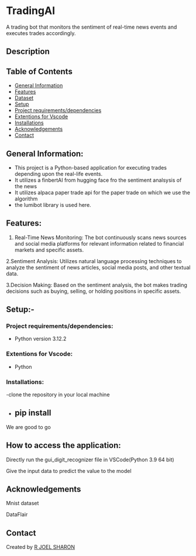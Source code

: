# TradingAI
A trading bot that monitors the sentiment of real-time news events and executes trades accordingly.
## **Description**
## **Table of Contents**
- [General Information](https://github.com/jsjoel/TradingAI#general-information)
- [Features](https://github.com/jsjoel/TradingAI#features)
- [Dataset](https://github.com/jsjoel/TradingAI#dataset)
- [Setup](https://github.com/jsjoel/TradingAI#setup-)
- [Project requirements/dependencies](https://github.com/jsjoel/TradingAI#project-requirementsdependencies)
- [Extentions for Vscode](https://github.com/jsjoel/TradingAI#extentions-for-vscode)
- [Installations](https://github.com/jsjoel/TradingAI#installations)
- [Acknowledgements](https://github.com/jsjoel/TradingAI#acknowledgements)
- [Contact](https://github.com/jsjoel/TradingAI#contact)

## **General Information:**

- This project is a Python-based application for executing trades depending upon the real-life events.
- It utilizes a finbertAI from hugging face fro the sentiment analsysis of the news
- It utilizes alpaca paper trade api for the paper trade on which we use the algorithm
- the lumibot library is used here.
  
## **Features:**

1. Real-Time News Monitoring: The bot continuously scans news sources and social media platforms for relevant information related to financial markets and specific assets.

2.Sentiment Analysis: Utilizes natural language processing techniques to analyze the sentiment of news articles, social media posts, and other textual data.

3.Decision Making: Based on the sentiment analysis, the bot makes trading decisions such as buying, selling, or holding positions in specific assets.


## **Setup:-**


### **Project requirements/dependencies:**

- Python version 3.12.2


### Extentions for Vscode:

- Python

### Installations:
-clone the repository in your local machine
- pip install
  --

We are good to go

## **How to access the application:**

Directly run the gui_digit_recognizer file in VSCode(Python 3.9  64 bit)

Give the input data to predict the value to the model

## **Acknowledgements**
Mnist dataset

DataFlair


## **Contact**

Created by [R JOEL SHARON](https://github.com/jsjoel)


